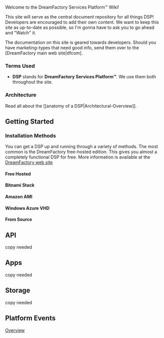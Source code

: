 Welcome to the DreamFactory Services Platform&trade; Wiki!

This site will serve as the central document repository for all things DSP! Developers are encouraged to add their own content. We want to keep this site as up-to-date as possible, so I'm gonna have to ask you to go ahead and "Watch" it.

The documentation on this site is geared towards developers. Should you have marketing-types that need good info, send them over to the [DreamFactory main web site|dfcom].

### Terms Used
 * **DSP** stands for **DreamFactory Services Platform&trade;**. We use them both throughout the site.

### Architecture

Read all about the [[anatomy of a DSP|Architectural-Overview]].

## Getting Started

### Installation Methods
<a name="installation-methods"></a>

You can get a DSP up and running through a variety of methods. The most common is the DreamFactory free-hosted edition. This gives you almost a completely functional DSP for free. More information is available at the [DreamFactory web site](https://www.dreamfactory.com)

#### Free Hosted
#### Bitnami Stack
#### Amazon AMI
#### Windows Azure VHD
#### From Source

## API
copy needed

## Apps
copy needed

## Storage
copy needed

## Platform Events
[Overview](API-Events-Overview)

[dfcom]: https://www.dreamfactory.com/ "DreamFactory"